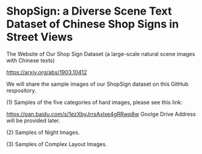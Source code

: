 # ShopSign: a Diverse Scene Text Dataset of Chinese Shop Signs in Street Views
The Website of Our Shop Sign Dataset (a large-scale natural scene images with Chinese texts)


https://arxiv.org/abs/1903.10412

We will share the sample images of our ShopSign dataset on this GitHub respository. 

(1) Samples of the five  categories of hard images, please see this link: 

https://pan.baidu.com/s/1ezXbyJrrsAxlxe4gRRwp8w
Goolge Drive Address will be provided later. 

(2) Samples of Night Images.


(3) Samples of Complex Layout Images.
